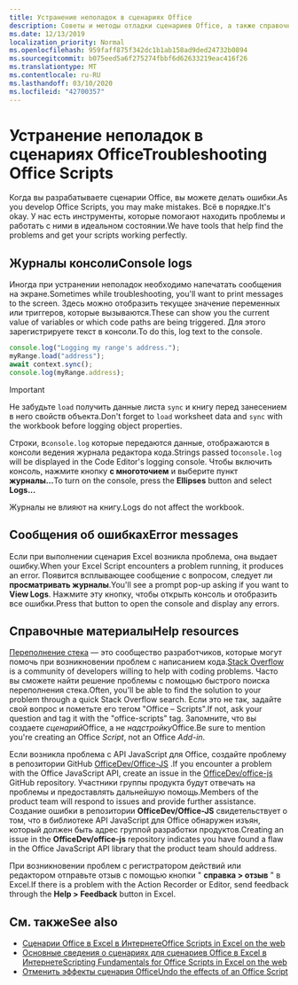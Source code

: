 ```yaml
---
title: Устранение неполадок в сценариях Office
description: Советы и методы отладки сценариев Office, а также справочные ресурсы.
ms.date: 12/13/2019
localization_priority: Normal
ms.openlocfilehash: 959faff875f342dc1b1ab158ad9ded24732b0894
ms.sourcegitcommit: b075eed5a6f275274fbbf6d62633219eac416f26
ms.translationtype: MT
ms.contentlocale: ru-RU
ms.lasthandoff: 03/10/2020
ms.locfileid: "42700357"
---
```

# <a name="troubleshooting-office-scripts"></a><span data-ttu-id="6a304-103">Устранение неполадок в сценариях Office</span><span class="sxs-lookup"><span data-stu-id="6a304-103">Troubleshooting Office Scripts</span></span>

<span data-ttu-id="6a304-104">Когда вы разрабатываете сценарии Office, вы можете делать ошибки.</span><span class="sxs-lookup"><span data-stu-id="6a304-104">As you develop Office Scripts, you may make mistakes.</span></span> <span data-ttu-id="6a304-105">Всё в порядке.</span><span class="sxs-lookup"><span data-stu-id="6a304-105">It's okay.</span></span> <span data-ttu-id="6a304-106">У нас есть инструменты, которые помогают находить проблемы и работать с ними в идеальном состоянии.</span><span class="sxs-lookup"><span data-stu-id="6a304-106">We have tools that help find the problems and get your scripts working perfectly.</span></span>

## <a name="console-logs"></a><span data-ttu-id="6a304-107">Журналы консоли</span><span class="sxs-lookup"><span data-stu-id="6a304-107">Console logs</span></span>

<span data-ttu-id="6a304-108">Иногда при устранении неполадок необходимо напечатать сообщения на экране.</span><span class="sxs-lookup"><span data-stu-id="6a304-108">Sometimes while troubleshooting, you'll want to print messages to the screen.</span></span> <span data-ttu-id="6a304-109">Здесь можно отобразить текущее значение переменных или триггеров, которые вызываются.</span><span class="sxs-lookup"><span data-stu-id="6a304-109">These can show you the current value of variables or which code paths are being triggered.</span></span> <span data-ttu-id="6a304-110">Для этого зарегистрируете текст в консоли.</span><span class="sxs-lookup"><span data-stu-id="6a304-110">To do this, log text to the console.</span></span>

```TypeScript
console.log("Logging my range's address.");
myRange.load("address");
await context.sync();
console.log(myRange.address);
```

> [!IMPORTANT]
> <span data-ttu-id="6a304-111">Не забудьте `load` получить данные листа `sync` и книгу перед занесением в него свойств объекта.</span><span class="sxs-lookup"><span data-stu-id="6a304-111">Don't forget to `load` worksheet data and `sync` with the workbook before logging object properties.</span></span>

<span data-ttu-id="6a304-112">Строки, в`console.log` которые передаются данные, отображаются в консоли ведения журнала редактора кода.</span><span class="sxs-lookup"><span data-stu-id="6a304-112">Strings passed to`console.log` will be displayed in the Code Editor's logging console.</span></span> <span data-ttu-id="6a304-113">Чтобы включить консоль, нажмите кнопку **с многоточием** и выберите пункт **журналы...**</span><span class="sxs-lookup"><span data-stu-id="6a304-113">To turn on the console, press the **Ellipses** button and select **Logs...**</span></span>

<span data-ttu-id="6a304-114">Журналы не влияют на книгу.</span><span class="sxs-lookup"><span data-stu-id="6a304-114">Logs do not affect the workbook.</span></span>

## <a name="error-messages"></a><span data-ttu-id="6a304-115">Сообщения об ошибках</span><span class="sxs-lookup"><span data-stu-id="6a304-115">Error messages</span></span>

<span data-ttu-id="6a304-116">Если при выполнении сценария Excel возникла проблема, она выдает ошибку.</span><span class="sxs-lookup"><span data-stu-id="6a304-116">When your Excel Script encounters a problem running, it produces an error.</span></span> <span data-ttu-id="6a304-117">Появится всплывающее сообщение с вопросом, следует ли **просматривать журналы**.</span><span class="sxs-lookup"><span data-stu-id="6a304-117">You'll see a prompt pop-up asking if you want to **View Logs**.</span></span> <span data-ttu-id="6a304-118">Нажмите эту кнопку, чтобы открыть консоль и отобразить все ошибки.</span><span class="sxs-lookup"><span data-stu-id="6a304-118">Press that button to open the console and display any errors.</span></span>

## <a name="help-resources"></a><span data-ttu-id="6a304-119">Справочные материалы</span><span class="sxs-lookup"><span data-stu-id="6a304-119">Help resources</span></span>

<span data-ttu-id="6a304-120">[Переполнение стека](https://stackoverflow.com/questions/tagged/office-scripts) — это сообщество разработчиков, которые могут помочь при возникновении проблем с написанием кода.</span><span class="sxs-lookup"><span data-stu-id="6a304-120">[Stack Overflow](https://stackoverflow.com/questions/tagged/office-scripts) is a community of developers willing to help with coding problems.</span></span> <span data-ttu-id="6a304-121">Часто вы сможете найти решение проблемы с помощью быстрого поиска переполнения стека.</span><span class="sxs-lookup"><span data-stu-id="6a304-121">Often, you'll be able to find the solution to your problem through a quick Stack Overflow search.</span></span> <span data-ttu-id="6a304-122">Если это не так, задайте свой вопрос и пометьте его тегом "Office – Scripts".</span><span class="sxs-lookup"><span data-stu-id="6a304-122">If not, ask your question and tag it with the "office-scripts" tag.</span></span> <span data-ttu-id="6a304-123">Запомните, что вы создаете *сценарий*Office, а не *надстройку*Office.</span><span class="sxs-lookup"><span data-stu-id="6a304-123">Be sure to mention you're creating an Office *Script*, not an Office *Add-in*.</span></span>

<span data-ttu-id="6a304-124">Если возникла проблема с API JavaScript для Office, создайте проблему в репозитории GitHub [OfficeDev/Office-JS](https://github.com/OfficeDev/office-js) .</span><span class="sxs-lookup"><span data-stu-id="6a304-124">If you encounter a problem with the Office JavaScript API, create an issue in the [OfficeDev/office-js](https://github.com/OfficeDev/office-js) GitHub repository.</span></span> <span data-ttu-id="6a304-125">Участники группы продукта будут отвечать на проблемы и предоставлять дальнейшую помощь.</span><span class="sxs-lookup"><span data-stu-id="6a304-125">Members of the product team will respond to issues and provide further assistance.</span></span> <span data-ttu-id="6a304-126">Создание ошибки в репозитории **OfficeDev/Office-JS** свидетельствует о том, что в библиотеке API JavaScript для Office обнаружен изъян, который должен быть адрес группой разработки продуктов.</span><span class="sxs-lookup"><span data-stu-id="6a304-126">Creating an issue in the **OfficeDev/office-js** repository indicates you have found a flaw in the Office JavaScript API library that the product team should address.</span></span>

<span data-ttu-id="6a304-127">При возникновении проблем с регистратором действий или редактором отправьте отзыв с помощью кнопки " **справка > отзыв** " в Excel.</span><span class="sxs-lookup"><span data-stu-id="6a304-127">If there is a problem with the Action Recorder or Editor, send feedback through the **Help > Feedback** button in Excel.</span></span>

## <a name="see-also"></a><span data-ttu-id="6a304-128">См. также</span><span class="sxs-lookup"><span data-stu-id="6a304-128">See also</span></span>

- [<span data-ttu-id="6a304-129">Сценарии Office в Excel в Интернете</span><span class="sxs-lookup"><span data-stu-id="6a304-129">Office Scripts in Excel on the web</span></span>](../overview/excel.md)
- [<span data-ttu-id="6a304-130">Основные сведения о сценариях для сценариев Office в Excel в Интернете</span><span class="sxs-lookup"><span data-stu-id="6a304-130">Scripting Fundamentals for Office Scripts in Excel on the web</span></span>](../develop/scripting-fundamentals.md)
- [<span data-ttu-id="6a304-131">Отменить эффекты сценария Office</span><span class="sxs-lookup"><span data-stu-id="6a304-131">Undo the effects of an Office Script</span></span>](undo.md)
